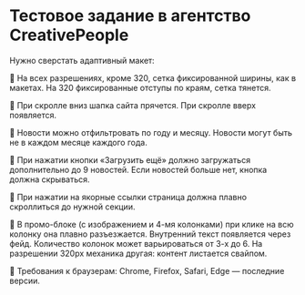 # Тестовое задание в агентство CreativePeople
Нужно сверстать адаптивный макет:

🔴 На всех разрешениях, кроме 320, сетка фиксированной ширины, как в макетах. На 320 фиксированные отступы по краям, сетка тянется.

🔴 При скролле вниз шапка сайта прячется. При скролле вверх появляется.

🔴 Новости можно отфильтровать по году и месяцу. Новости могут быть не в каждом месяце каждого года.

🔴 При нажатии кнопки «Загрузить ещё» должно загружаться дополнительно до 9 новостей. Если новостей больше нет, кнопка должна скрываться.

🔴 При нажатии на якорные ссылки страница должна плавно скроллиться до нужной секции.

🔴 В промо-блоке (с изображением и 4-мя колонками) при клике на всю колонку она плавно разъезжается. Внутренний текст появляется через фейд. Количество колонок может варьироваться от 3-х до 6. На разрешении 320px механика другая: контент листается свайпом.

🔴 Требования к браузерам: Chrome, Firefox, Safari, Edge — последние версии.
